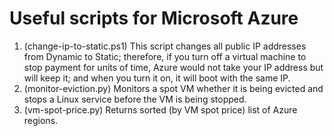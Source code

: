 # Useful scripts for Microsoft Azure
1. (change-ip-to-static.ps1) This script changes all public IP addresses from Dynamic to Static; therefore, if you turn off a virtual machine to stop payment for units of time, Azure would not take your IP address but will keep it; and when you turn it on, it will boot with the same IP.
1. (monitor-eviction.py) Monitors a spot VM whether it is being evicted and stops a Linux service before the VM is being stopped.
1. (vm-spot-price.py) Returns sorted (by VM spot price) list of Azure regions.